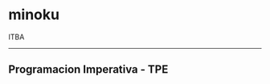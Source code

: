 minoku 
====== 
ITBA

-----------------------------
Programacion Imperativa - TPE
-----------------------------
